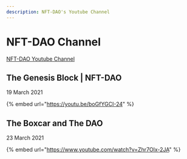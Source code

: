 ```yaml
---
description: NFT-DAO's Youtube Channel
---
```


# NFT-DAO Channel

[NFT-DAO Youtube Channel](https://www.youtube.com/channel/UCsT66TXtF48V4GRJzaUVwlw/featured)

## The Genesis Block \| NFT-DAO

19 March 2021

{% embed url="https://youtu.be/boGfYGCI-24" %}



## The Boxcar and The DAO

23 March 2021

{% embed url="https://www.youtube.com/watch?v=Zhr7Olx-2JA" %}



